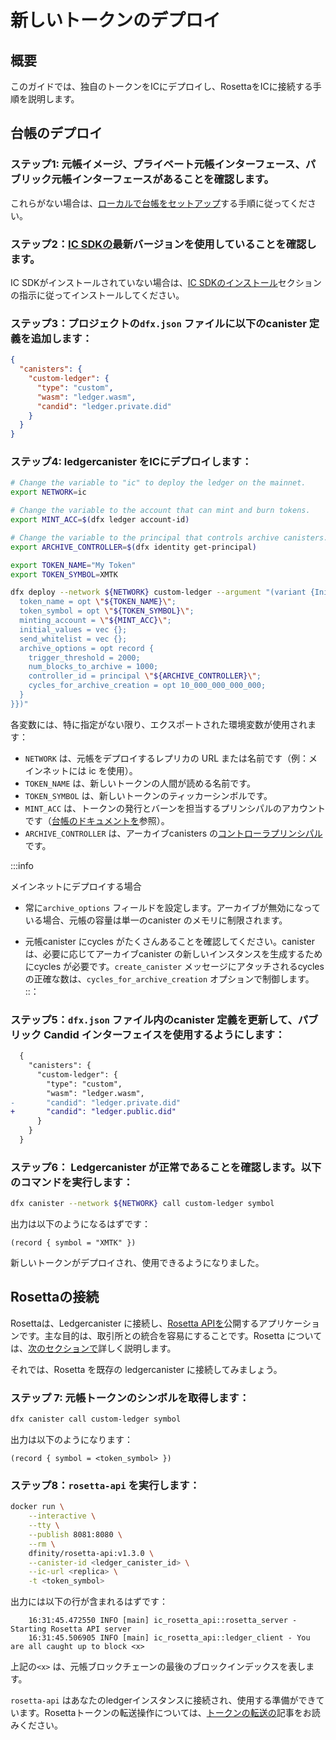 # 新しいトークンのデプロイ

## 概要

このガイドでは、独自のトークンをICにデプロイし、RosettaをICに接続する手順を説明します。

## 台帳のデプロイ

### ステップ1: 元帳イメージ、プライベート元帳インターフェース、パブリック元帳インターフェースがあることを確認します。

これらがない場合は、[ローカルで台帳をセットアップ](./ledger-local-setup)する手順に従ってください。

### ステップ2：[IC SDKの](/developer-docs/setup/install/index.mdx)最新バージョンを使用していることを確認します。

IC SDKがインストールされていない場合は、[IC SDKのインストール](/developer-docs/setup/install/index.mdx)セクションの指示に従ってインストールしてください。

### ステップ3：プロジェクトの`dfx.json` ファイルに以下のcanister 定義を追加します：

``` json
{
  "canisters": {
    "custom-ledger": {
      "type": "custom",
      "wasm": "ledger.wasm",
      "candid": "ledger.private.did"
    }
  }
}
```

### ステップ4: ledgercanister をICにデプロイします：

``` bash
# Change the variable to "ic" to deploy the ledger on the mainnet.
export NETWORK=ic

# Change the variable to the account that can mint and burn tokens.
export MINT_ACC=$(dfx ledger account-id)

# Change the variable to the principal that controls archive canisters.
export ARCHIVE_CONTROLLER=$(dfx identity get-principal)

export TOKEN_NAME="My Token"
export TOKEN_SYMBOL=XMTK

dfx deploy --network ${NETWORK} custom-ledger --argument "(variant {Init = record {
  token_name = opt \"${TOKEN_NAME}\";
  token_symbol = opt \"${TOKEN_SYMBOL}\";
  minting_account = \"${MINT_ACC}\";
  initial_values = vec {};
  send_whitelist = vec {};
  archive_options = opt record {
    trigger_threshold = 2000;
    num_blocks_to_archive = 1000;
    controller_id = principal \"${ARCHIVE_CONTROLLER}\";
    cycles_for_archive_creation = opt 10_000_000_000_000;
  }
}})"
```

各変数には、特に指定がない限り、エクスポートされた環境変数が使用されます：

- `NETWORK` は、元帳をデプロイするレプリカの URL または名前です（例：メインネットには ic を使用）。
- `TOKEN_NAME` は、新しいトークンの人間が読める名前です。
- `TOKEN_SYMBOL` は、新しいトークンのティッカーシンボルです。
- `MINT_ACC` は、トークンの発行とバーンを担当するプリンシパルのアカウントです（[台帳のドキュメントを](./index.md)参照）。
- `ARCHIVE_CONTROLLER` は、アーカイブcanisters の[コントローラプリンシパル](/developer-docs/setup/cycles/cycles-wallet.md#controller-and-custodian-roles)です。

:::info

メインネットにデプロイする場合

- 常に`archive_options` フィールドを設定します。アーカイブが無効になっている場合、元帳の容量は単一のcanister のメモリに制限されます。

- 元帳canister にcycles がたくさんあることを確認してください。canister は、必要に応じてアーカイブcanister の新しいインスタンスを生成するためにcycles が必要です。`create_canister` メッセージにアタッチされるcycles の正確な数は、`cycles_for_archive_creation` オプションで制御します。
  ::：

### ステップ5：`dfx.json` ファイル内のcanister 定義を更新して、パブリック Candid インターフェイスを使用するようにします：

``` diff
  {
    "canisters": {
      "custom-ledger": {
        "type": "custom",
        "wasm": "ledger.wasm",
-       "candid": "ledger.private.did"
+       "candid": "ledger.public.did"
      }
    }
  }
```

### ステップ6： Ledgercanister が正常であることを確認します。以下のコマンドを実行します：

``` sh
dfx canister --network ${NETWORK} call custom-ledger symbol
```

出力は以下のようになるはずです：

    (record { symbol = "XMTK" })

新しいトークンがデプロイされ、使用できるようになりました。

## Rosettaの接続

Rosettaは、Ledgercanister に接続し、[Rosetta APIを](https://www.rosetta-api.org)公開するアプリケーションです。主な目的は、取引所との統合を容易にすることです。Rosetta については、[次のセクションで](../rosetta/index.md)詳しく説明します。

それでは、Rosetta を既存の ledgercanister に接続してみましょう。

### ステップ 7: 元帳トークンのシンボルを取得します：

``` sh
dfx canister call custom-ledger symbol
```

出力は以下のようになります：

    (record { symbol = <token_symbol> })

### ステップ8：`rosetta-api` を実行します：

``` bash
docker run \
    --interactive \
    --tty \
    --publish 8081:8080 \
    --rm \
    dfinity/rosetta-api:v1.3.0 \
    --canister-id <ledger_canister_id> \
    --ic-url <replica> \
    -t <token_symbol>
```

出力には以下の行が含まれるはずです：

```
    16:31:45.472550 INFO [main] ic_rosetta_api::rosetta_server - Starting Rosetta API server
    16:31:45.506905 INFO [main] ic_rosetta_api::ledger_client - You are all caught up to block <x>
```

上記の`<x>` は、元帳ブロックチェーンの最後のブロックインデックスを表します。

`rosetta-api` はあなたのledgerインスタンスに接続され、使用する準備ができています。Rosettaトークンの転送操作については、[トークンの転送の](../rosetta/transfers)記事をお読みください。

<!---
# Deploy new token

## Overview

This guide will provide you a step-by-step walkthrough to deploy your own token to the IC and to connect Rosetta to it.

## Deploy your ledger

### Step 1:  Ensure you have the ledger image, the private ledger interface, and the public ledger interface. 
If you do not have them, follow the steps in [setup ledger locally](./ledger-local-setup).

### Step 2:  Make sure you use a recent version of the [IC SDK](/developer-docs/setup/install/index.mdx). 
If you don’t have the IC SDK installed, follow instructions on the [installing the IC SDK](/developer-docs/setup/install/index.mdx) section to install it.

### Step 3:  Add the following canister definition to the `dfx.json` file in your project:

``` json
{
  "canisters": {
    "custom-ledger": {
      "type": "custom",
      "wasm": "ledger.wasm",
      "candid": "ledger.private.did"
    }
  }
}
```

### Step 4:  Deploy the ledger canister to the IC:

``` bash
# Change the variable to "ic" to deploy the ledger on the mainnet.
export NETWORK=ic

# Change the variable to the account that can mint and burn tokens.
export MINT_ACC=$(dfx ledger account-id)

# Change the variable to the principal that controls archive canisters.
export ARCHIVE_CONTROLLER=$(dfx identity get-principal)

export TOKEN_NAME="My Token"
export TOKEN_SYMBOL=XMTK

dfx deploy --network ${NETWORK} custom-ledger --argument "(variant {Init = record {
  token_name = opt \"${TOKEN_NAME}\";
  token_symbol = opt \"${TOKEN_SYMBOL}\";
  minting_account = \"${MINT_ACC}\";
  initial_values = vec {};
  send_whitelist = vec {};
  archive_options = opt record {
    trigger_threshold = 2000;
    num_blocks_to_archive = 1000;
    controller_id = principal \"${ARCHIVE_CONTROLLER}\";
    cycles_for_archive_creation = opt 10_000_000_000_000;
  }
}})"
```

For each variable, the exported environment variable will be used unless otherwise specified:
-   the `NETWORK` is the url or name of the replica where you want to deploy the ledger (e.g. use ic for the mainnet).
-   the `TOKEN_NAME` is the human-readable name of your new token.
-   the `TOKEN_SYMBOL` is the ticker symbol of your new token.
-   the `MINT_ACC` is the account of the Principal responsible for minting and burning tokens (see the [ledger documentation](./index.md)).
-   the `ARCHIVE_CONTROLLER` is the [controller principal](/developer-docs/setup/cycles/cycles-wallet.md#controller-and-custodian-roles) of the archive canisters.

:::info

When you deploy on the mainnet:

-   Always set the `archive_options` field. If the archiving is disabled, the capacity of your ledger is limited to the memory of a single canister.

-   Make sure that the ledger canister has plenty of cycles. The canister will need cycles to spawn new instances of the archive canister on demand. The exact number of cycles attached to `create_canister` messages is controlled by the `cycles_for_archive_creation` option.
:::

### Step 5:  Update the canister definition in the `dfx.json` file to use the public Candid interface:

``` diff
  {
    "canisters": {
      "custom-ledger": {
        "type": "custom",
        "wasm": "ledger.wasm",
-       "candid": "ledger.private.did"
+       "candid": "ledger.public.did"
      }
    }
  }
```

### Step 6:  Check that the Ledger canister is healthy. Execute the following command:

``` sh
dfx canister --network ${NETWORK} call custom-ledger symbol
```

The output should look like the following:

    (record { symbol = "XMTK" })

Your new token is deployed and ready to be used.

## Connect Rosetta

Rosetta is an application that connects to a ledger canister and exposes the [Rosetta API](https://www.rosetta-api.org). Its main purpose is to facilitate integration with exchanges. You can learn more about Rosetta in the [next section](../rosetta/index.md).

Let us now connect Rosetta to an existing ledger canister.

### Step 7:  Get the ledger token symbol:

``` sh
dfx canister call custom-ledger symbol
```

The output should look like the following:

    (record { symbol = <token_symbol> })

### Step 8:  Run `rosetta-api`:

  ``` bash
  docker run \
      --interactive \
      --tty \
      --publish 8081:8080 \
      --rm \
      dfinity/rosetta-api:v1.3.0 \
      --canister-id <ledger_canister_id> \
      --ic-url <replica> \
      -t <token_symbol>
  ```

  The output should contain the following lines:

        16:31:45.472550 INFO [main] ic_rosetta_api::rosetta_server - Starting Rosetta API server
        16:31:45.506905 INFO [main] ic_rosetta_api::ledger_client - You are all caught up to block <x>

  The `<x>` above stands for the last block index in the ledger blockchain.

`rosetta-api` is connected to your ledger instance and ready to be used. Read the [transfers tokens](../rosetta/transfers) article to learn about Rosetta token transfer operations.

-->
